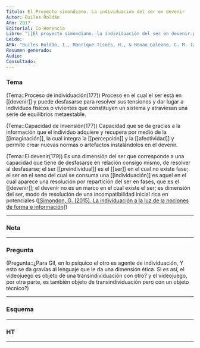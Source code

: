 ```yaml
---
Título: El Proyecto simondiano. La individuación del ser en devenir
Autor: Builes Roldán
Año: 2017
Editorial: Co-Herencia
Libro: "[[El proyecto simondiano. la individuación del ser en devenir.pdf]]"
Leido:
APA: "Builes Roldán, I., Manrique Tisnés, H., & Henao Galeano, C. M. (2017). El proyecto simondoniano: la individuación del ser en devenir. Co-Herencia, 14(26), 177–205. https://doi.org/10.17230/co-herencia.14.26.7"
Resumen generado:
Audio:
Consultado:
---
```

### Tema

(Tema::Proceso de individuación(177))
	Proceso en el cual el ser está en [[devenir]] y puede desfasarse para resolver sus tensiones y dar lugar a individuos físicos o vivientes que constituyen un sistema y atraviesan una serie de equilibrios metaestable.

(Tema::Capacidad de invensión(177))
	Capacidad que se da gracias a la información que el individuo adquiere y recupera por medio de la [[imaginación]], la cual integra la [[percepción]] y la [[afectividad]] y permite crear nuevas normas o artefactos instalándolos en el devenir.

(Tema::El devenir(179))
	Es una dimensión del ser que corresponde a una capacidad que tiene de desfasarse en relación consigo mismo, de resolver al desfasarse; el ser [[preindividual]] es el [[ser]] en el cual no existe fase; el ser en el seno del cual se consuma una [[individuación]] es aquel en el cual aparece una resolución por repartición del ser en fases, que es el [[devenir]]; el devenir no es un marco en el cual existe el ser; es dimensión del ser, modo de resolución de una incompatibilidad inicial rica en potenciales ([[Simondon, G. (2015). La individuación a la luz de la nociones de forma e información]](26-27))





---
### Nota 


---
### Pregunta 

(Pregunta::¿Para Gil, en lo psíquico el otro es agente de individuación, Y esto se da gravias al lenguaje que le da una dimensión ética. Si es así, el videojuego es objeto de una transindividuación con otro? y el videojuego, por otra parte, es también objeto de transindividuación pero con un objeto técnico?)




---
### Esquema

---
### HT

---

